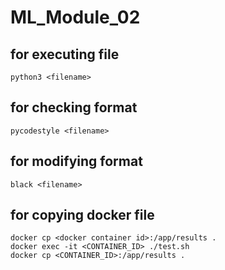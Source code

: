 # ML_Module_02

## for executing file
```
python3 <filename>
```

## for checking format
```
pycodestyle <filename>
```

## for modifying format
```
black <filename>
```

## for copying docker file
```
docker cp <docker container id>:/app/results .
docker exec -it <CONTAINER_ID> ./test.sh
docker cp <CONTAINER_ID>:/app/results .
```
